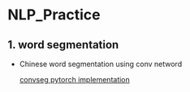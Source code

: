# NLP_Practice
## 1. word segmentation
  * Chinese word segmentation using conv netword

    [convseg pytorch implementation](https://github.com/lalaland1921/NLP_Practice/tree/master/convseg)
